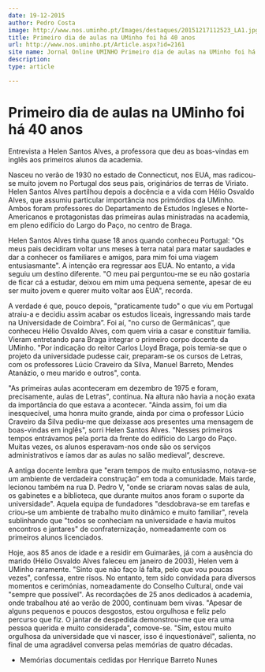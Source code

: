 ```yaml
---
date: 19-12-2015
author: Pedro Costa
image: http://www.nos.uminho.pt/Images/destaques/20151217112523_LA1.jpg
title: Primeiro dia de aulas na UMinho foi há 40 anos
url: http://www.nos.uminho.pt/Article.aspx?id=2161
site name: Jornal Online UMINHO Primeiro dia de aulas na UMinho foi há 40 anos
description: 
type: article

---
```

# Primeiro dia de aulas na UMinho foi há 40 anos


  

Entrevista a Helen Santos Alves, a professora que deu as boas-vindas em inglês aos primeiros alunos da academia.

Nasceu no verão de 1930 no estado de Connecticut, nos EUA, mas radicou-se muito jovem no Portugal dos seus pais, originários de terras de Viriato. Helen Santos Alves partilhou depois a docência e a vida com Hélio Osvaldo Alves, que assumiu particular importância nos primórdios da UMinho. Ambos foram professores do Departamento de Estudos Ingleses e Norte-Americanos e protagonistas das primeiras aulas ministradas na academia, em pleno edifício do Largo do Paço, no centro de Braga.

Helen Santos Alves tinha quase 18 anos quando conheceu Portugal: "Os meus pais decidiram voltar uns meses à terra natal para matar saudades e dar a conhecer os familiares e amigos, para mim foi uma viagem entusiasmante". A intenção era regressar aos EUA. No entanto, a vida seguiu um destino diferente. "O meu pai perguntou-me se eu não gostaria de ficar cá a estudar, deixou em mim uma pequena semente, apesar de eu ser muito jovem e querer muito voltar aos EUA", recorda. 

A verdade é que, pouco depois, "praticamente tudo" o que viu em Portugal atraiu-a e decidiu assim acabar os estudos liceais, ingressando mais tarde na Universidade de Coimbra”. Foi aí, "no curso de Germânicas", que conheceu Hélio Osvaldo Alves, com quem viria a casar e constituir família. Vieram entretando para Braga integrar o primeiro corpo docente da UMinho. "Por indicação do reitor Carlos Lloyd Braga, pois temia-se que o projeto da universidade pudesse cair, preparam-se os cursos de Letras, com os professores Lúcio Craveiro da Silva, Manuel Barreto, Mendes Atanázio, o meu marido e outros", conta.

"As primeiras aulas aconteceram em dezembro de 1975 e foram, precisamente, aulas de Letras", continua. Na altura não havia a noção exata da importância do que estava a acontecer. "Ainda assim, foi um dia inesquecível, uma honra muito grande, ainda por cima o professor Lúcio Craveiro da Silva pediu-me que deixasse aos presentes uma mensagem de boas-vindas em inglês", sorri Helen Santos Alves. "Nesses primeiros tempos entrávamos pela porta da frente do edifício do Largo do Paço. Muitas vezes, os alunos esperavam-nos onde são os serviços administrativos e íamos dar as aulas no salão medieval”, descreve.

A antiga docente lembra que "eram tempos de muito entusiasmo, notava-se um ambiente de verdadeira construção” em toda a comunidade. Mais tarde, lecionou também na rua D. Pedro V, "onde se criaram novas salas de aula, os gabinetes e a biblioteca, que durante muitos anos foram o suporte da universidade". Aquela equipa de fundadores "desdobrava-se em tarefas e criou-se um ambiente de trabalho muito dinâmico e muito familiar", revela sublinhando que "todos se conheciam na universidade e havia muitos encontros e jantares" de confraternização, nomeadamente com os primeiros alunos licenciados.

Hoje, aos 85 anos de idade e a residir em Guimarães, já com a ausência do marido (Hélio Osvaldo Alves faleceu em janeiro de 2003), Helen vem à UMinho raramente. "Sinto que não faço lá falta, pelo que vou poucas vezes", confessa, entre risos. No entanto, tem sido convidada para diversos momentos e cerimónias, nomeadamente do Conselho Cultural, onde vai "sempre que possível". As recordações de 25 anos dedicados à academia, onde trabalhou até ao verão de 2000, continuam bem vivas. "Apesar de alguns pequenos e poucos desgostos, estou orgulhosa e feliz pelo percurso que fiz. O jantar de despedida demonstrou-me que era uma pessoa querida e muito considerada", comove-se. "Sim, estou muito orgulhosa da universidade que vi nascer, isso é inquestionável", salienta, no final de uma agradável conversa pelas memórias de quatro décadas.

* Memórias documentais cedidas por Henrique Barreto Nunes

